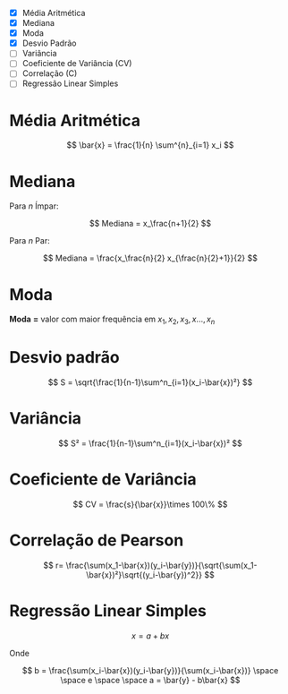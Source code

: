 - [X] Média Aritmética
- [X] Mediana
- [X] Moda
- [X] Desvio Padrão
- [ ] Variância
- [ ] Coeficiente de Variância (CV)
- [ ] Correlação (C)
- [ ] Regressão Linear Simples

# Média Aritmética

$$
\bar{x} = \frac{1}{n} \sum^{n}_{i=1} x_i
$$

# Mediana

Para $n$ Ímpar:

$$
Mediana = x_\frac{n+1}{2}
$$

Para $n$ Par:

$$
Mediana = \frac{x_\frac{n}{2} x_{\frac{n}{2}+1}}{2}
$$

# Moda

**Moda** **=** valor com maior frequência em ${x_1,x_2,x_3,x...,x_n}$

# Desvio padrão

$$
S = \sqrt{\frac{1}{n-1}\sum^n_{i=1}(x_i-\bar{x})²}
$$

# Variância

$$
S² = \frac{1}{n-1}\sum^n_{i=1}(x_i-\bar{x})²
$$

# Coeficiente de Variância

$$
CV = \frac{s}{\bar{x}}\times 100\%
$$

# Correlação de Pearson

$$
r= \frac{\sum(x_1-\bar{x})(y_i-\bar{y})}{\sqrt{\sum(x_1-\bar{x})²}\sqrt{(y_i-\bar{y})^2}}
$$

# Regressão Linear Simples

$$
x = a +bx
$$

Onde

$$
b = \frac{\sum(x_i-\bar{x})(y_i-\bar{y})}{\sum(x_i-\bar{x})} \space \space e \space \space a = \bar{y} - b\bar{x}
$$
